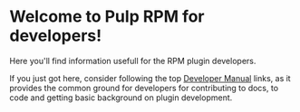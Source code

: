 # Welcome to Pulp RPM for developers!

Here you'll find information usefull for the RPM plugin developers.

If you just got here, consider following the top [Developer Manual](site:pulp-docs/docs/sections/dev/) links, as it provides the common ground for developers for contributing to docs, to code and getting basic background on plugin development.


